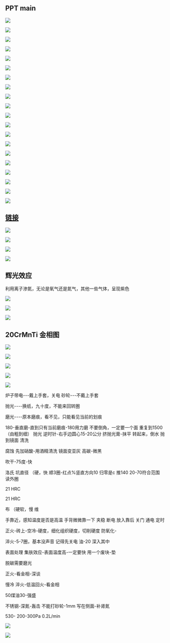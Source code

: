 ## PPT main

![](1.jpg)

![](2.jpg)

![](3.jpg)

![](4.jpg)

![](5.jpg)

![](6.jpg)

![](7.jpg)

![](8.jpg)

![](9.jpg)

![](10.jpg)

![](11.jpg)

![](12.jpg)

![](13.jpg)

![](14.jpg)

![](15.jpg)

![](16.jpg)

![](17.jpg)

![](18.jpg)

![](19.jpg)

![](20.jpg)

## [链接](https://ecourse.scut.edu.cn/web/gt/1/index.html?id=11038)

![](21.jpg)

![](22.jpg)

![](23.jpg)

![](24.jpg)

## 辉光效应

利用离子渗氮，无论是氧气还是氮气，其他一些气体，呈现紫色

![](25.jpg)

![](26.jpg)



![](27.jpg)

## 20CrMnTi 金相图

![](28.jpg)



![](29.jpg)

![](30.jpg)

![](31.jpg)

![](32.jpg)


炉子带电---戴上手套，关电
砂轮---不戴上手套

抛光----换纸，九十度，不能来回转圈

磨光----原本磨痕，看不见，只能看见当前的划痕


180-垂直磨-直到只有当前磨痕-180用力磨
不要倒角，一定要一个面
重复到1500
（由粗到细）
抛光
逆时针-右手边圆心15-20公分
挤抛光膏-抹平
转起来，倒水
抛到镜面
清洗

腐蚀
先加硝酸-用酒精清洗
镜面变亚灰
高碳-微黑

吹干-75度-快


洛氏
坑直径
（硬，快
顺3圈-红点%竖直方向10
归零是c
推140
20-70符合范围
读外圈

21  HRC

21  HRC

布
（硬软，慢
维


手靠近，感知温度是否是高温
手背微微靠一下
夹稳
断电
放入靠后
关门
通电
定时

正火-砖上-空冷-硬度，细化组织硬度，切削硬度
防氧化-

淬火-5-7圈，基本没声音
记得先关电
油-20
深入其中

表面处理
集肤效应-表面温度高-一定要快
用一个废块-垫

脱碳需要磨光

正火-看金相-深谈

慢冷
淬火-低温回火-看金相

50煤油30-强盛

不锈钢-深氮-轰击
不能打砂轮-1mm
写在侧面-补肾氮

530-
200-300Pa
0.2L/min

![](33.jpg)

![](34.jpg)